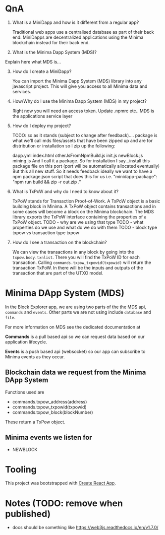 # QnA

1. What is a MiniDapp and how is it different from a regular app?

    Traditional web apps use a centralised database as part of their back end. MiniDapps are decentralized applications using the Minima blockchain instead for their back end.

2. What is the Minima Dapp System (MDS)?

Explain here what MDS is...

3. How do I create a MiniDapp?

    You can import the Minima Dapp System (MDS) library into any javascript project. This will give you access to all Minima data and services.

4. How/Why do I use the Minima Dapp System (MDS) in my project?

    Right now you will need an access token. Update .npmrc etc.. MDS is the applications service layer

5. How do I deploy my project?
 
    TODO: so as it stands (subject to change after feedback)....
package is what we'll call mds files/assets that have been zipped up and are for distribution or installation so I zip up the following:

    dapp.yml
    index.html
    otherJsFromNpmBuild.js
    init.js
    newBlock.js
    mining.js
    And I call it a package. So for installation I say...install this package file on this port (port will be automatically allocated eventually)
    But this all new stuff. So it needs feedback
    ideally we want to have a npm package.json script that does this for us i.e. "minidapp-package": "npm run build && zip -r out.zip ."

6. What is TxPoW and why do I need to know about it?

    TxPoW stands for Transaction Proof-of-Work. A TxPoW object is a basic building block in Minima. A TxPoW object contains transactions and in some cases will become a block on the Minima blockchain. The MDS library exports the TxPoW interface containing the properties of a TxPoW object.
    TODO - why are we using that type
    TODO - what properties do we use and what do we do with them
    TODO - block type txpow vs transaction type txpow

7. How do I see a transaction on the blockchain?

    We can view the transactions in any block by going into the `txpow.body.txnlist`. There you will find the TxPoW ID for each transaction. Calling `commands.txpow_txpowid(txpowid)` will return the transaction TxPoW. In there will be the inputs and outputs of the transaction that are part of the UTXO model.


# Minima DApp System (MDS)

In the Block Explorer app, we are using two parts of the the MDS api, `commands` and `events`. Other parts we are not using include `database` and `file`.

For more information on MDS see the dedicated documentation at <mds-docs-more-coming-soon>

**Commands** is a pull based api so we can request data based on our application lifecycle.
    
**Events** is a push based api (websocket) so our app can subscribe to Minima events as they occur.

## Blockchain data we request from the Minima DApp System

Functions used are

-   commands.txpow_address(address)
-   commands.txpow_txpowid(txpowid)
-   commands.txpow_block(blockNumber)

These return a TxPow object.

## Minima events we listen for

-   NEWBLOCK

# Tooling

This project was bootstrapped with [Create React App](https://github.com/facebook/create-react-app).

# Notes (TODO: remove when published)

-   docs should be something like https://web3js.readthedocs.io/en/v1.7.0/
